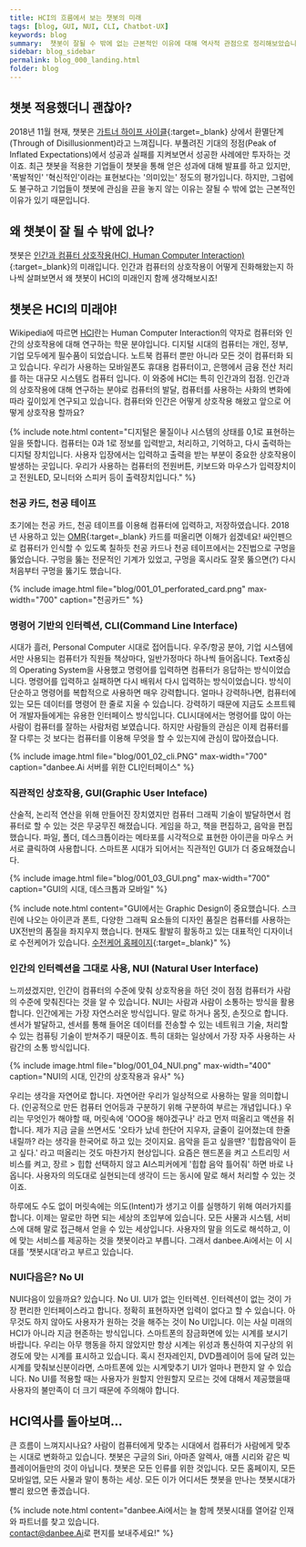 ```yaml
---
title: HCI의 흐름에서 보는 챗봇의 미래
tags: [blog, GUI, NUI, CLI, Chatbot-UX]
keywords: blog
summary:  챗봇이 잘될 수 밖에 없는 근본적인 이유에 대해 역사적 관점으로 정리해보았습니다.
sidebar: blog_sidebar
permalink: blog_000_landing.html
folder: blog
---
```


## 챗봇 적용했더니 괜찮아?
2018년 11월 현재, 챗봇은 [가트너 하이프 사이클](https://ko.wikipedia.org/wiki/하이프_사이클){:target=_blank} 상에서 환멸단계(Through of Disillusionment)라고 느껴집니다. 부풀려진 기대의 정점(Peak of Inflated Expectations)에서 성공과 실패를 지켜보면서 성공한 사례에만 투자하는 것이죠. 최근 챗봇을 적용한 기업들이 챗봇을 통해 얻은 성과에 대해 발표를 하고 있지만, '폭발적인' '혁신적인'이라는 표현보다는 '의미있는' 정도의 평가입니다. 하지만, 그럼에도 불구하고 기업들이 챗봇에 관심을 끈을 놓지 않는 이유는 잘될 수 밖에 없는 근본적인 이유가 있기 때문입니다.


## 왜 챗봇이 잘 될 수 밖에 없나? 

챗봇은 [인간과 컴퓨터 상호작용(HCI, Human Computer Interaction)](https://ko.wikipedia.org/wiki/인간-컴퓨터_상호작용){:target=_blank}의 미래입니다.
인간과 컴퓨터의 상호작용이 어떻게 진화해왔는지 하나씩 살펴보면서 왜 챗봇이 HCI의 미래인지 함께 생각해보시죠!

## 챗봇은 HCI의 미래야!

Wikipedia에 따르면 [HCI](https://ko.wikipedia.org/wiki/인간-컴퓨터_상호작용)란는 Human Computer Interaction의 약자로 컴퓨터와 인간의 상호작용에 대해 연구하는 학문 분야입니다. 
디지털 시대의 컴퓨터는 개인, 정부, 기업 모두에게 필수품이 되었습니다. 노트북 컴퓨터 뿐만 아니라 모든 것이 컴퓨터화 되고 있습니다. 우리가 사용하는 모바일폰도 휴대용 컴퓨터이고, 은행에서 금융 전산 처리를 하는 대규모 시스템도 컴퓨터 입니다. 이 와중에 HCI는 특히 인간과의 접점. 인간과의 상호작용에 대해 연구하는 분야로 컴퓨터의 발달, 컴퓨터를 사용하는 사화의 변화에 따라 깊이있게 연구되고 있습니다. 
컴퓨터와 인간은 어떻게 상호작용 해왔고 앞으로 어떻게 상호작용 할까요?

{% include note.html content="디지털은 물질이나 시스템의 상태를 0,1로 표현하는 일을 뜻합니다. 컴퓨터는 0과 1로 정보를 입력받고, 처리하고, 기억하고, 다시 출력하는 디지털 장치입니다. 사용자 입장에서는 입력하고 출력을 받는 부분이 중요한 상호작용이 발생하는 곳입니다. 우리가 사용하는 컴퓨터의 전원버튼, 키보드와 마우스가 입력장치이고 전원LED, 모니터와 스피커 등이 출력장치입니다." %}

### 천공 카드, 천공 테이프

초기에는 천공 카드, 천공 테이프를 이용해 컴퓨터에 입력하고, 저장하였습니다. 2018년 사용하고 있는 [OMR](https://ko.wikipedia.org/wiki/광학_마크_인식){:target=_blank} 카드를 떠올리면 이해가 쉽겠네요! 싸인펜으로 컴퓨터가 인식할 수 있도록 칠하듯 천공 카드나 천공 테이프에서는 2진법으로 구멍을 뚫었습니다. 구멍을 뚫는 
전문적인 기계가 있었고, 구멍을 혹시라도 잘못 뚫으면(?) 다시 처음부터 구멍을 뚫기도 했습니다.

{% include image.html file="blog/001_01_perforated_card.png" max-width="700" caption="천공카드" %}

### 명령어 기반의 인터렉션, CLI(Command Line Interface)

시대가 흘러, Personal Computer 시대로 접어듭니다. 우주/항공 분야, 기업 시스템에서만 사용되는 컴퓨터가 직원들 책상마다, 일반가정마다 하나씩 들어옵니다. Text중심의 Operating System을 사용했고 명령어를 입력하면 컴퓨터가 응답하는 방식이었습니다. 명령어를 입력하고 실패하면 다시 배워서 다시 입력하는 방식이었습니다. 방식이 단순하고 명령어를 복합적으로 사용하면 매우 강력합니다. 얼마나 강력하나면, 컴퓨터에 있는 모든 데이터를 명령어 한 줄로 지울 수 있습니다. 강력하기 때문에 지금도 소프트웨어 개발자들에게는 유용한 인터페이스 방식입니다. CLI시대에서는 명령어를 많이 아는 사람이 컴퓨터를 잘하는 사람처럼 보였습니다. 하지만 사람들의 관심은 이제 컴퓨터를 잘 다루는 것 보다는 컴퓨터를 이용해 무엇을 할 수 있는지에 관심이 많아졌습니다.

{% include image.html file="blog/001_02_cli.PNG" max-width="700" caption="danbee.Ai 서버를 위한 CLI인터페이스" %}

### 직관적인 상호작용, GUI(Graphic User Inteface)

 산술적, 논리적 연산을 위해 만들어진 장치였지만 컴퓨터 그래픽 기술이 발달하면서 컴퓨터로 할 수 있는 것은 무궁무진 해졌습니다. 게임을 하고, 책을 편집하고, 음악을 편집했습니다. 파일, 폴더, 데스크톱이라는 메타포를 시각적으로 표현한 아이콘을 마우스 커서로 클릭하여 사용합니다. 스마트폰 시대가 되어서는 직관적인 GUI가 더 중요해졌습니다.

{% include image.html file="blog/001_03_GUI.png" max-width="700" caption="GUI의 시대, 데스크톱과 모바일" %}

{% include note.html content="GUI에서는 Graphic Design이 중요했습니다. 스크린에 나오는 아이콘과 폰트, 다양한 그래픽 요소들의 디자인 품질은 컴퓨터를 사용하는 UX전반의 품질을 좌지우지 했습니다. 현재도 활발히 활동하고 있는 대표적인 디자이너로 수전케어가 있습니다. [수전케어 홈페이지](http://kare.com/portfolio/){:target=_blank}" %}

### 인간의 인터렉션을 그대로 사용, NUI (Natural User Interface)

 느끼셨겠지만, 인간이 컴퓨터의 수준에 맞춰 상호작용을 하던 것이 점점 컴퓨터가 사람의 수준에 맞춰진다는 것을 알 수 있습니다. NUI는 사람과 사람이 소통하는 방식을 활용합니다. 인간에게는 가장 자연스러운 방식입니다. 말로 하거나 몸짓, 손짓으로 합니다. 센서가 발달하고, 센서를 통해 들어온 데이터를 전송할 수 있는 네트워크 기술, 처리할 수 있는 컴퓨팅 기술이 받쳐주기 때문이죠. 특히 대화는 일상에서 가장 자주 사용하는 사람간의 소통 방식입니다. 
 
 
 {% include image.html file="blog/001_04_NUI.png" max-width="400" caption="NUI의 시대, 인간의 상호작용과 유사" %}


 우리는 생각을 자연어로 합니다. 자연어란 우리가 일상적으로 사용하는 말을 의미합니다. (인공적으로 만든 컴퓨터 언어등과 구분하기 위해 구분하여 부르는 개념입니다.) 우리는 무엇인가 해야할 때, 머릿속에 'OOO을 해야겠구나' 라고 먼저 떠올리고 액션을 취합니다. 제가 지금 글을 쓰면서도 '오타가 났네 한단어 지우자, 글줄이 길어졌는데 한줄 내릴까? 라는 생각을 한국어로 하고 있는 것이지요. 음악을 듣고 싶을땐? '힙합음악이 듣고 싶다.' 라고 떠올리는 것도 마찬가지 현상입니다. 요즘은 핸드폰을 켜고 스트리밍 서비스를 켜고, 장르 > 힙합 선택하지 않고 AI스피커에게 '힙합 음악 틀어줘' 하면 바로 나옵니다. 사용자의 의도대로 실현되는데 생각이 드는 동시에 말로 해서 처리할 수 있는 것이죠.

 하루에도 수도 없이 머릿속에는 의도(Intent)가 생기고 이를 실행하기 위해 여러가지를 합니다. 이제는 말로만 하면 되는 세상의 초입부에 있습니다. 모든 사물과 시스템, 서비스에 대해 말로 접근해서 얻을 수 있는 세상입니다. 사용자의 말을 의도로 해석하고, 이에 맞는 서비스를 제공하는 것을 챗봇이라고 부릅니다. 그래서 danbee.Ai에서는 이 시대를 '챗봇시대'라고 부르고 있습니다. 

### NUI다음은? No UI

NUI다음이 있을까요? 있습니다. No UI. UI가 없는 인터렉션. 인터렉션이 없는 것이 가장 편리한 인터페이스라고 합니다. 정확히 표현하자면 입력이 없다고 할 수 있습니다. 아무것도 하지 않아도 사용자가 원하는 것을 해주는 것이 No UI입니다. 이는 사실 미래의 HCI가 아니라 지금 현존하는 방식입니다. 스마트폰의 잠금화면에 있는 시계를 보시기 바랍니다. 우리는 아무 행동을 하지 않았지만 항상 시계는 위성과 통신하여 지구상의 위경도에 맞는 시계를 표시하고 있습니다. 혹시 전자레인지, DVD플레이어 등에 달려 있는 시계를 맞춰보신분이라면, 스마트폰에 있는 시계맞추기 UI가 얼마나 편한지 알 수 있습니다. No UI를 적용할 때는 사용자가 원할지 안원할지 모르는 것에 대해서 제공했을때 사용자의 불만족이 더 크기 때문에 주의해야 합니다. 

## HCI역사를 돌아보며...

큰 흐름이 느껴지시나요? 사람이 컴퓨터에게 맞추는 시대에서 컴퓨터가 사람에게 맞추는 시대로 변화하고 있습니다. 
챗봇은 구글의 Siri, 아마존 알렉사, 애플 시리와 같은 빅플레이어들만의 것이 아닙니다. 챗봇은 모든 인류를 위한 것입니다.
모든 홈페이지, 모든 모바일앱, 모든 사물과 말이 통하는 세상. 모든 이가 어디서든 챗봇을 만나는 챗봇시대가 빨리 왔으면 좋겠습니다.


{% include note.html content="danbee.Ai에서는 늘 함께 챗봇시대를 열어갈 인재와 파트너를 찾고 있습니다. <br/> [contact@danbee.Ai](mailto:contact@danbee.ai)로 편지를 보내주세요!" %}




